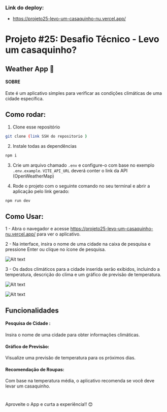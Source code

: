 ### Link do deploy: 
- https://projeto25-levo-um-casaquinho-nu.vercel.app/


#
# Projeto #25: Desafio Técnico - Levo um casaquinho? 

## Weather App 🧥 

#### SOBRE

Este é um aplicativo simples para verificar as condições climáticas de uma cidade específica.

## Como rodar: 


1. Clone esse repositório

```bash
git clone (link SSH do repositorio )
```

2. Instale todas as dependências

```bash
npm i
```

3. Crie um arquivo chamado `.env` e configure-o com base no exemplo `.env.example`. `VITE_API_URL` deverá conter o link da API (OpenWeatherMap)

4. Rode o projeto com o seguinte comando no seu terminal e abrir a aplicação pelo link gerado:

```bash
npm run dev
```


## Como Usar:

1 - Abra o navegador e acesse https://projeto25-levo-um-casaquinho-nu.vercel.app/ para ver o aplicativo.

2 - Na interface, insira o nome de uma cidade na caixa de pesquisa e pressione Enter ou clique no ícone de pesquisa.

![Alt text](../projeto25-levo-um-casaquinho/src/assets/image.png)

3 - Os dados climáticos para a cidade inserida serão exibidos, incluindo a temperatura, descrição do clima e um gráfico de previsão de temperatura.

![Alt text](../projeto25-levo-um-casaquinho/src/assets/image-1.png)

![Alt text](../projeto25-levo-um-casaquinho/src/assets/image-2.png)

## Funcionalidades

#### Pesquisa de Cidade : 
Insira o nome de uma cidade para obter informações climáticas.

#### Gráfico de Previsão: 
Visualize uma previsão de temperatura para os próximos dias.

#### Recomendação de Roupas: 
Com base na temperatura média, o aplicativo recomenda se você deve levar um casaquinho.


#
#

Aproveite o App e curta a experiência!!  😊